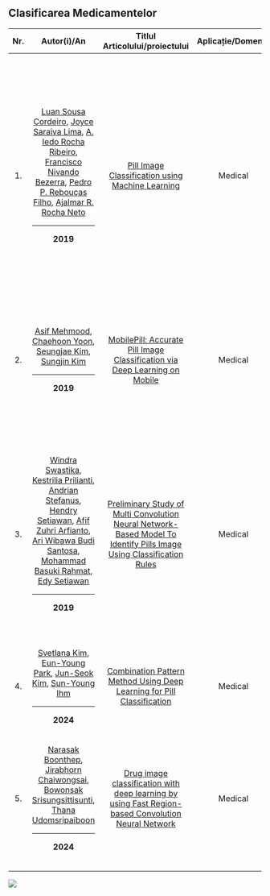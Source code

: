 
## Clasificarea Medicamentelor
|Nr.|Autor(i)/An|Titlul Articolului/proiectului | Aplicație/Domeniu | Tehnologii utilizate |Metodologie/Abordare |Rezultate|Limitări|Comentarii suplimentare|
|:-:|:-:|:-:|:-:|:-:|:-:|:-:|:-:|:-:|
|1.|[Luan Sousa Cordeiro](https://ieeexplore.ieee.org/author/37087404374), [Joyce Saraiva Lima](https://ieeexplore.ieee.org/author/37087405122), [A. Iedo Rocha Ribeiro](https://ieeexplore.ieee.org/author/37087113691), [Francisco Nivando Bezerra](https://ieeexplore.ieee.org/author/37266756100), [Pedro P. Rebouças Filho](https://ieeexplore.ieee.org/author/37086224533), [Ajalmar R. Rocha Neto](https://ieeexplore.ieee.org/author/37085793861)<hr> **2019**|[Pill Image Classification using Machine Learning](https://ieeexplore.ieee.org/abstract/document/8923984/)|Medical|Python 3.6 cu librăriile open-source: matplotlib 3.0.2, numpy 1.14.4, skimage 0.14.1, sklearn 0.20.1| Sistem automat de clasificare pentru imagini cu medicamente folosind machine learning | ”The results indicate that all classifiers perform accurate predictions, with an average accuracy above 99.3%. This high classification accuracy happens even in the presence of unbalanced classes, with precision and recall average scores above 98%.”|nu se precizează|Pastilele sunt clasificate dupa forma in 3 categorii: rotunde, ovale si capsue.|
|2.|[Asif Mehmood](https://ieeexplore.ieee.org/author/37087135691), [Chaehoon Yoon](https://ieeexplore.ieee.org/author/37087137015), [Seungjae Kim](https://ieeexplore.ieee.org/author/37087135616), [Sungjin Kim](https://ieeexplore.ieee.org/author/37087135606)<hr> **2019**|[MobilePill: Accurate Pill Image Classification via Deep Learning on Mobile](https://ieeexplore.ieee.org/abstract/document/8939727/authors#authors)|Medical|[OCR Google](https://cloud.google.com/use-cases/ocr)| Sistem automat  de clasificare pentru imagine cu medicamente folosind deep learning |Rata de predicție este între 50% și 100%|Dificultate în recunoașterea anumitor caracteristici, limitări în preprocesare, OCR nu poate recunoaște în totalitate caracterele de pe medicamente.|Se iau în calcul variațiile de culoare ale pastilei + se iau în calcul mai multe forme de pastile(ex. poligonala).|
|3.|[Windra Swastika](https://ieeexplore.ieee.org/author/37087228531), [Kestrilia Prilianti](https://ieeexplore.ieee.org/author/37085472288), [Andrian Stefanus](https://ieeexplore.ieee.org/author/37087228410), [Hendry Setiawan](https://ieeexplore.ieee.org/author/37087228511), [Afif Zuhri Arfianto](https://ieeexplore.ieee.org/author/37086873142), [Ari Wibawa Budi Santosa](https://ieeexplore.ieee.org/author/37087100873), [Mohammad Basuki Rahmat](https://ieeexplore.ieee.org/author/37086869004), [Edy Setiawan](https://ieeexplore.ieee.org/author/37086284326) <hr> **2019**|[Preliminary Study of Multi Convolution Neural Network-Based Model To Identify Pills Image Using Classification Rules](https://ieeexplore.ieee.org/document/8937272)|Medical|LeNet, AlexNet|Sistem automat de clasificare |LeNet: 99.83% pt. forma, 99.50% pt. culoare, 99.08% pt. imprint <br> AlexNet: 100% pt. forma, 99.66% pt. culoare, 97.75% pt. imprint|nu se precizează|"There are three main identifiers of a pill that needs to be identified, ie shape, color and imprint. Three CNNs model are developed based on those three main identifier and a classification rule to combine the results of CNNs model are applied."|
4.|[Svetlana Kim](https://sciprofiles.com/profile/3810383), [Eun-Young Park](https://sciprofiles.com/profile/author/eWp4OUhIQkVHdzdnQnpZMEgyN1paQT09), [Jun-Seok Kim](https://sciprofiles.com/profile/author/T2Vwd2J5U3Z2L0ZpWkRTWGhDNWcvaDM0T3ovdEpabXhDbzA3UVV2RStCWT0=), [Sun-Young Ihm](https://sciprofiles.com/profile/1608642) <hr> **2024** |[ Combination Pattern Method Using Deep Learning for Pill Classification](https://www.mdpi.com/2076-3417/14/19/9065)|Medical|YOLOv5, PyTorch|Sistem automat de clasificare pentru imagine cu medicamente folosind o rețea convoluțională|Aproximativ 75% acuratețe|Limitări în preprocesare|Multi Combination Pattern Labeling|
|5.|[Narasak Boonthep](https://ieeexplore.ieee.org/author/37071062300), [Jirabhorn Chaiwongsai](https://ieeexplore.ieee.org/author/37087649067), [Bowonsak Srisungsittisunti](https://ieeexplore.ieee.org/author/37086392526), [Thana Udomsripaiboon](https://ieeexplore.ieee.org/author/37689038400)<hr> **2024**|[Drug image classification with deep learning by using Fast Region-based Convolution Neural Network](https://ieeexplore.ieee.org/document/10479992)|Medical|nu se precizează|Sistem automat de clasificare a medicamentelor, folosind o rețea neuronală de convoluție|"Experiments have shown that our proposed framework can accurately identify different types of 20 drugs with over 98 percent accuracy."|nu se precizează|Fast Region-base convolution neural network|

![](https://lh7-rt.googleusercontent.com/docsz/AD_4nXfjmfN3zZ8Do08A4gLId3I1eLpMst3959kjcc_zUIO4NwSyKPgLp_Pki8b9pmSmaSoIGmFTBVPJCCWo0lrGyBFd2N_2GmszLOgLvtRZa6VjQipRnRDG3vr3DuylTN4CRRnF8ZzP6ABVpnPGeoBRxedKWwk?key=2AbNmImatDtZTk38kSXm-A)
